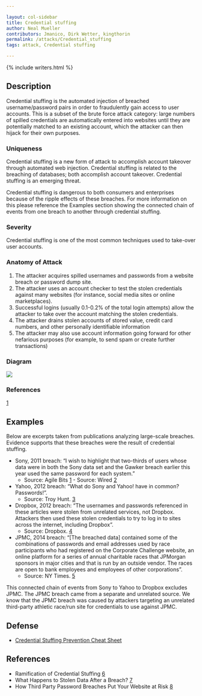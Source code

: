 ```yaml
---

layout: col-sidebar
title: Credential stuffing
author: Neal Mueller
contributors: Jmanico, Dirk Wetter, kingthorin
permalink: /attacks/Credential_stuffing
tags: attack, Credential stuffing

---
```


{% include writers.html %}

## Description

Credential stuffing is the automated injection of breached
username/password pairs in order to fraudulently gain access to user
accounts. This is a subset of the brute force attack category: large
numbers of spilled credentials are automatically entered into websites
until they are potentially matched to an existing account, which the
attacker can then hijack for their own purposes.

### Uniqueness

Credential stuffing is a new form of attack to accomplish account
takeover through automated web injection. Credential stuffing is related
to the breaching of databases; both accomplish account takeover.
Credential stuffing is an emerging threat.

Credential stuffing is dangerous to both consumers and enterprises
because of the ripple effects of these breaches. For more information on
this please reference the Examples section showing the connected chain
of events from one breach to another through credential stuffing.

### Severity

Credential stuffing is one of the most common techniques used to
take-over user accounts.

### Anatomy of Attack

1.  The attacker acquires spilled usernames and passwords from a website breach or password dump site.
2.  The attacker uses an account checker to test the stolen credentials against many websites (for instance, social media sites or online marketplaces).
3.  Successful logins (usually 0.1-0.2% of the total login attempts) allow the attacker to take over the account matching the stolen credentials.
4.  The attacker drains stolen accounts of stored value, credit card numbers, and other personally identifiable information
5.  The attacker may also use account information going forward for other nefarious purposes (for example, to send spam or create further transactions)

### Diagram

![](../assets/images/attacks/Credentialstuffing.png)

### References

[1](http://michael-coates.blogspot.be/2013/11/how-third-party-password-breaches-put.html)

## Examples

Below are excerpts taken from publications analyzing large-scale
breaches. Evidence supports that these breaches were the result of
credential stuffing.

- Sony, 2011 breach: “I wish to highlight that two-thirds of users whose data were in both the Sony data set and the Gawker breach earlier this year used the same password for each system.”
  - Source: Agile Bits     [1](https://blog.agilebits.com/2011/06/07/two-thirds-of-web-users-re-use-the-same-passwords/) - Source: Wired [2](http://www.wired.com/2011/10/93000-sony-accounts-breached/)
- Yahoo, 2012 breach: “What do Sony and Yahoo\! have in common? Passwords\!”.
  - Source: Troy Hunt. [3](http://www.troyhunt.com/2012/07/what-do-sony-and-yahoo-have-in-common.html)
- Dropbox, 2012 breach: “The usernames and passwords referenced in these articles were stolen from unrelated services, not Dropbox. Attackers then used these stolen credentials to try to log in to sites across the internet, including Dropbox”.
  - Source: Dropbox. [4](https://blog.dropbox.com/topics/company/dropbox-wasnt-hacked/)
- JPMC, 2014 breach: “[The breached data] contained some of the combinations of passwords and email addresses used by race participants who had registered on the Corporate Challenge website, an online platform for a series of annual charitable races that JPMorgan sponsors in major cities and that is run by an outside vendor. The races are open to bank employees and employees of other corporations”.
  - Source: NY Times. [5](http://dealbook.nytimes.com/2014/10/31/discovery-of-jpmorgan-cyberattack-aided-by-company-that-runs-race-website-for-bank/)

This connected chain of events from Sony to Yahoo to Dropbox excludes
JPMC. The JPMC breach came from a separate and unrelated source. We know
that the JPMC breach was caused by attackers targeting an unrelated
third-party athletic race/run site for credentials to use against JPMC.

## Defense

- [Credential Stuffing Prevention Cheat Sheet](https://cheatsheetseries.owasp.org/cheatsheets/Credential_Stuffing_Prevention_Cheat_Sheet.html)

## References

- Ramification of Credential Stuffing [6](https://prezi.com/kdilcmkhhrfl/ramification-of-credential-stuffing/)
- What Happens to Stolen Data After a Breach? [7](http://www.securityweek.com/what-happens-stolen-data-after-breach)
- How Third Party Password Breaches Put Your Website at Risk [8](http://michael-coates.blogspot.com/2013/11/how-third-party-password-breaches-put.html)
